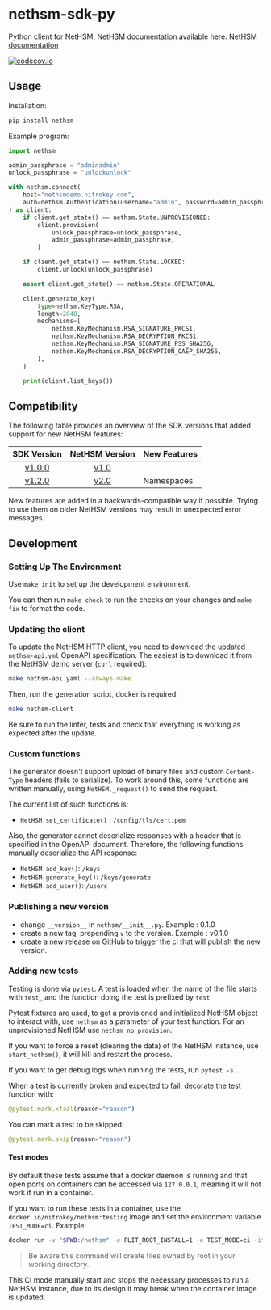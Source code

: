 # nethsm-sdk-py

Python client for NetHSM. NetHSM documentation available here: [NetHSM documentation](https://docs.nitrokey.com/nethsm/)

[![codecov.io][codecov-badge]][codecov-url]

[codecov-badge]: https://codecov.io/gh/nitrokey/nethsm-sdk-py/branch/main/graph/badge.svg
[codecov-url]: https://app.codecov.io/gh/nitrokey/nethsm-sdk-py/tree/main

## Usage

Installation:

```sh
pip install nethsm
```

Example program:

```py
import nethsm

admin_passphrase = "adminadmin"
unlock_passphrase = "unlockunlock"

with nethsm.connect(
    host="nethsmdemo.nitrokey.com",
    auth=nethsm.Authentication(username="admin", password=admin_passphrase),
) as client:
    if client.get_state() == nethsm.State.UNPROVISIONED:
        client.provision(
            unlock_passphrase=unlock_passphrase,
            admin_passphrase=admin_passphrase,
        )

    if client.get_state() == nethsm.State.LOCKED:
        client.unlock(unlock_passphrase)

    assert client.get_state() == nethsm.State.OPERATIONAL

    client.generate_key(
        type=nethsm.KeyType.RSA,
        length=2048,
        mechanisms=[
            nethsm.KeyMechanism.RSA_SIGNATURE_PKCS1,
            nethsm.KeyMechanism.RSA_DECRYPTION_PKCS1,
            nethsm.KeyMechanism.RSA_SIGNATURE_PSS_SHA256,
            nethsm.KeyMechanism.RSA_DECRYPTION_OAEP_SHA256, 
        ],
    )

    print(client.list_keys())
```

## Compatibility

The following table provides an overview of the SDK versions that added support for new NetHSM features:

| SDK Version | NetHSM Version | New Features |
| :---------: | :------------: | ------------ |
| [v1.0.0][sdk-v1.0.0] | [v1.0][nethsm-v1.0] |  |
| [v1.2.0][sdk-v1.2.0] | [v2.0][nethsm-v2.0] | Namespaces |

[nethsm-v1.0]: https://github.com/Nitrokey/nethsm/releases/tag/v1.0
[nethsm-v2.0]: https://github.com/Nitrokey/nethsm/releases/tag/v2.0
[sdk-v1.0.0]: https://github.com/Nitrokey/nethsm-sdk-py/releases/tag/v1.0.0
[sdk-v1.2.0]: https://github.com/Nitrokey/nethsm-sdk-py/releases/tag/v1.2.0

New features are added in a backwards-compatible way if possible.
Trying to use them on older NetHSM versions may result in unexpected error messages.

## Development

### Setting Up The Environment

Use `make init` to set up the development environment.

You can then run `make check` to run the checks on your changes and `make fix` to format the code.

### Updating the client

To update the NetHSM HTTP client, you need to download the updated ``nethsm-api.yml`` OpenAPI specification. The easiest is to download it from the NetHSM demo server (``curl`` required):

```sh
make nethsm-api.yaml --always-make
```

Then, run the generation script, docker is required:

```sh
make nethsm-client
```  

Be sure to run the linter, tests and check that everything is working as expected after the update.

### Custom functions

The generator doesn't support upload of binary files and custom `Content-Type` headers (fails to serialize).
To work around this, some functions are written manually, using `NetHSM._request()` to send the request.

The current list of such functions is:

- `NetHSM.set_certificate()` : `/config/tls/cert.pem`

Also, the generator cannot deserialize responses with a header that is specified in the OpenAPI document.
Therefore, the following functions manually deserialize the API response:

- `NetHSM.add_key()`: `/keys`
- `NetHSM.generate_key()`: `/keys/generate`
- `NetHSM.add_user()`: `/users`

### Publishing a new version

- change `__version__` in `nethsm/__init__.py`. Example : 0.1.0
- create a new tag, prepending `v` to the version. Example : v0.1.0
- create a new release on GitHub to trigger the ci that will publish the new version.

### Adding new tests

Testing is done via `pytest`. A test is loaded when the name of the file starts with `test_` and the function doing the test is prefixed by `test`.

Pytest fixtures are used, to get a provisioned and initialized NetHSM object to interact with, use `nethsm` as a parameter of your test function. For an unprovisioned NetHSM use `nethsm_no_provision`.

If you want to force a reset (clearing the data) of the NetHSM instance, use `start_nethsm()`, it will kill and restart the process.

If you want to get debug logs when running the tests, run `pytest -s`.

When a test is currently broken and expected to fail, decorate the test function with:

```python
@pytest.mark.xfail(reason="reason")
```

You can mark a test to be skipped:

```python
@pytest.mark.skip(reason="reason")
```

#### Test modes

By default these tests assume that a docker daemon is running and that open ports on containers can be accessed via `127.0.0.1`, meaning it will not work if run in a container.

If you want to run these tests in a container, use the `docker.io/nitrokey/nethsm:testing` image and set the environment variable `TEST_MODE=ci`. Example:

```sh
docker run -v "$PWD:/nethsm" -e FLIT_ROOT_INSTALL=1 -e TEST_MODE=ci -it --entrypoint /bin/sh nitrokey/nethsm:testing -c "apk add make python3 && cd /nethsm && make init && make test"
```

> Be aware this command will create files owned by root in your working directory.

This CI mode manually start and stops the necessary processes to run a NetHSM instance, due to its design it may break when the container image is updated.
